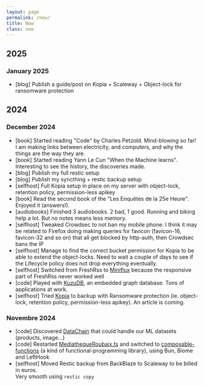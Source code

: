 ```yaml
---
layout: page
permalink: /now/
title: Now
class: now
---
```


## 2025

### January 2025

- <span class="tag">[blog]</span> Publish a guide/post on Kopia + Scaleway + Object-lock for ransomware protection

## 2024

### December 2024

- <span class="tag">[book]</span> Started reading "Code" by Charles Petzold. Mind-blowing so far! I am making links between electricity, and computers, and why the things are the way they are.
- <span class="tag">[book]</span> Started reading Yann Le Cun "When the Machine learns". Interesting to see the history, the discoveries made.
- <span class="tag">[blog]</span> Publish my full restic setup
- <span class="tag">[blog]</span> Publish my syncthing + restic backup setup
- <span class="tag">[selfhost]</span> Full Kopia setup in place on my server with object-lock, retention policy, permission-less apikey
- <span class="tag">[book]</span> Read the second book of the "Les Enquêtes de la 25e Heure". Enjoyed it (answers!).
- <span class="tag">[audiobooks]</span> Finished 3 audiobooks. 2 bad, 1 good. Running and biking help a lot. But no notes means less memory.
- <span class="tag">[selfhost]</span> Tweaked Crowdsec to not ban my mobile phone. I think it may be related to Firefox doing making queries for favicon (favicon-16, favicon-32 and so on) that all get blocked by http-auth, then Crowdsec bans the IP
- <span class="tag">[selfhost]</span> Manage to find the correct bucket permission for Kopia to be able to extend the object-locks. Need to wait a couple of days to see if the Lifecycle policy does not drop everything eventually.
- <span class="tag">[selfhost]</span> Switched from FreshRss to [Miniflux](https://miniflux.net/) because the responsive part of FreshRss never worked well
- <span class="tag">[code]</span> Played with [KuzuDB](https://kuzudb.com/), an embedded graph database. Tons of applications at work.
- <span class="tag">[selfhost]</span> Tried [Kopia](https://github.com/kopia/kopia/) to backup with Ransomware protection (ie. object-lock, retention policy, permission-less apikey). An article is coming.

### Novembre 2024

- <span class="tag">[code]</span> Discovered [DataChain](https://datachain.ai/) that could handle our ML datasets (products, image...)
- <span class="tag">[code]</span> Restarted [MediathequeRoubaix.ts](https://github.com/tomsquest/mediathequeroubaix.ts) and switched to [composable-functions](https://github.com/seasonedcc/composable-functions) (a kind of functional-programming library), using Bun, Biome and LeftHook
- <span class="tag">[selfhost]</span> Moved Restic backup from BackBlaze to Scaleway to be billed in euros.<br>Very smooth using `restic copy`
